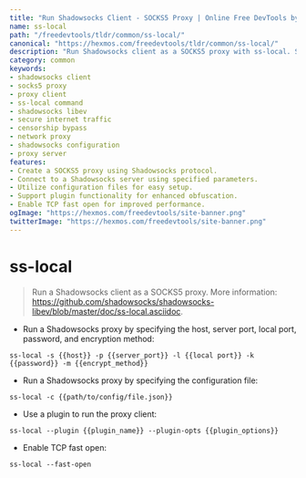 ```yaml
---
title: "Run Shadowsocks Client - SOCKS5 Proxy | Online Free DevTools by Hexmos"
name: ss-local
path: "/freedevtools/tldr/common/ss-local/"
canonical: "https://hexmos.com/freedevtools/tldr/common/ss-local/"
description: "Run Shadowsocks client as a SOCKS5 proxy with ss-local. Secure your internet traffic and bypass censorship with ease. Free online tool, no registration required."
category: common
keywords:
- shadowsocks client
- socks5 proxy
- proxy client
- ss-local command
- shadowsocks libev
- secure internet traffic
- censorship bypass
- network proxy
- shadowsocks configuration
- proxy server
features:
- Create a SOCKS5 proxy using Shadowsocks protocol.
- Connect to a Shadowsocks server using specified parameters.
- Utilize configuration files for easy setup.
- Support plugin functionality for enhanced obfuscation.
- Enable TCP fast open for improved performance.
ogImage: "https://hexmos.com/freedevtools/site-banner.png"
twitterImage: "https://hexmos.com/freedevtools/site-banner.png"
---
```


# ss-local

> Run a Shadowsocks client as a SOCKS5 proxy.
> More information: <https://github.com/shadowsocks/shadowsocks-libev/blob/master/doc/ss-local.asciidoc>.

- Run a Shadowsocks proxy by specifying the host, server port, local port, password, and encryption method:

`ss-local -s {{host}} -p {{server_port}} -l {{local port}} -k {{password}} -m {{encrypt_method}}`

- Run a Shadowsocks proxy by specifying the configuration file:

`ss-local -c {{path/to/config/file.json}}`

- Use a plugin to run the proxy client:

`ss-local --plugin {{plugin_name}} --plugin-opts {{plugin_options}}`

- Enable TCP fast open:

`ss-local --fast-open`
